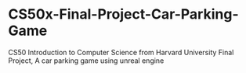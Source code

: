 # CS50x-Final-Project-Car-Parking-Game
CS50 Introduction to Computer Science from Harvard University Final Project, A car parking game using unreal engine  
